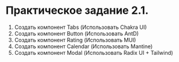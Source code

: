 # Практическое задание 2.1.

1. Создать компонент Tabs (Использовать Chakra UI)
1. Создать компонент Button (Использовать AntD)
1. Создать компонент Rating (Использовать MUI)
1. Создать компонент Calendar (Использовать Mantine)
1. Создать компонент Modal (Использовать Radix UI + Tailwind)
